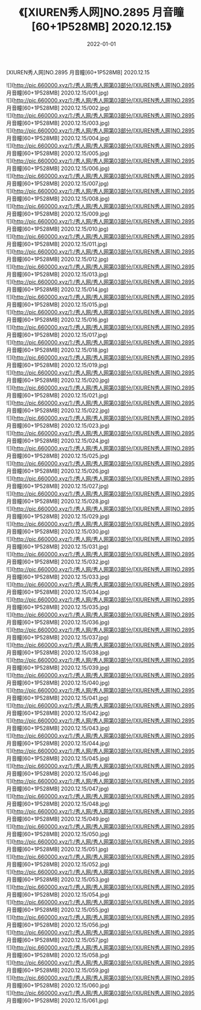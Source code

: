 ﻿---
layout: post
title:  《[XIUREN秀人网]NO.2895 月音瞳[60+1P528MB] 2020.12.15》
date:   2022-01-01
img: http://pic.660000.xyz/1:/秀人网/秀人网第03部分/[XIUREN秀人网]NO.2895 月音瞳[60+1P528MB] 2020.12.15/000.jpg
categories: [美女, 清纯, 唯美]
---

[XIUREN秀人网]NO.2895 月音瞳[60+1P528MB] 2020.12.15

 ![](http://pic.660000.xyz/1:/秀人网/秀人网第03部分/[XIUREN秀人网]NO.2895 月音瞳[60+1P528MB] 2020.12.15/001.jpg) <br>![](http://pic.660000.xyz/1:/秀人网/秀人网第03部分/[XIUREN秀人网]NO.2895 月音瞳[60+1P528MB] 2020.12.15/002.jpg) <br>![](http://pic.660000.xyz/1:/秀人网/秀人网第03部分/[XIUREN秀人网]NO.2895 月音瞳[60+1P528MB] 2020.12.15/003.jpg) <br>![](http://pic.660000.xyz/1:/秀人网/秀人网第03部分/[XIUREN秀人网]NO.2895 月音瞳[60+1P528MB] 2020.12.15/004.jpg) <br>![](http://pic.660000.xyz/1:/秀人网/秀人网第03部分/[XIUREN秀人网]NO.2895 月音瞳[60+1P528MB] 2020.12.15/005.jpg) <br>![](http://pic.660000.xyz/1:/秀人网/秀人网第03部分/[XIUREN秀人网]NO.2895 月音瞳[60+1P528MB] 2020.12.15/006.jpg) <br>![](http://pic.660000.xyz/1:/秀人网/秀人网第03部分/[XIUREN秀人网]NO.2895 月音瞳[60+1P528MB] 2020.12.15/007.jpg) <br>![](http://pic.660000.xyz/1:/秀人网/秀人网第03部分/[XIUREN秀人网]NO.2895 月音瞳[60+1P528MB] 2020.12.15/008.jpg) <br>![](http://pic.660000.xyz/1:/秀人网/秀人网第03部分/[XIUREN秀人网]NO.2895 月音瞳[60+1P528MB] 2020.12.15/009.jpg) <br>![](http://pic.660000.xyz/1:/秀人网/秀人网第03部分/[XIUREN秀人网]NO.2895 月音瞳[60+1P528MB] 2020.12.15/010.jpg) <br>![](http://pic.660000.xyz/1:/秀人网/秀人网第03部分/[XIUREN秀人网]NO.2895 月音瞳[60+1P528MB] 2020.12.15/011.jpg) <br>![](http://pic.660000.xyz/1:/秀人网/秀人网第03部分/[XIUREN秀人网]NO.2895 月音瞳[60+1P528MB] 2020.12.15/012.jpg) <br>![](http://pic.660000.xyz/1:/秀人网/秀人网第03部分/[XIUREN秀人网]NO.2895 月音瞳[60+1P528MB] 2020.12.15/013.jpg) <br>![](http://pic.660000.xyz/1:/秀人网/秀人网第03部分/[XIUREN秀人网]NO.2895 月音瞳[60+1P528MB] 2020.12.15/014.jpg) <br>![](http://pic.660000.xyz/1:/秀人网/秀人网第03部分/[XIUREN秀人网]NO.2895 月音瞳[60+1P528MB] 2020.12.15/015.jpg) <br>![](http://pic.660000.xyz/1:/秀人网/秀人网第03部分/[XIUREN秀人网]NO.2895 月音瞳[60+1P528MB] 2020.12.15/016.jpg) <br>![](http://pic.660000.xyz/1:/秀人网/秀人网第03部分/[XIUREN秀人网]NO.2895 月音瞳[60+1P528MB] 2020.12.15/017.jpg) <br>![](http://pic.660000.xyz/1:/秀人网/秀人网第03部分/[XIUREN秀人网]NO.2895 月音瞳[60+1P528MB] 2020.12.15/018.jpg) <br>![](http://pic.660000.xyz/1:/秀人网/秀人网第03部分/[XIUREN秀人网]NO.2895 月音瞳[60+1P528MB] 2020.12.15/019.jpg) <br>![](http://pic.660000.xyz/1:/秀人网/秀人网第03部分/[XIUREN秀人网]NO.2895 月音瞳[60+1P528MB] 2020.12.15/020.jpg) <br>![](http://pic.660000.xyz/1:/秀人网/秀人网第03部分/[XIUREN秀人网]NO.2895 月音瞳[60+1P528MB] 2020.12.15/021.jpg) <br>![](http://pic.660000.xyz/1:/秀人网/秀人网第03部分/[XIUREN秀人网]NO.2895 月音瞳[60+1P528MB] 2020.12.15/022.jpg) <br>![](http://pic.660000.xyz/1:/秀人网/秀人网第03部分/[XIUREN秀人网]NO.2895 月音瞳[60+1P528MB] 2020.12.15/023.jpg) <br>![](http://pic.660000.xyz/1:/秀人网/秀人网第03部分/[XIUREN秀人网]NO.2895 月音瞳[60+1P528MB] 2020.12.15/024.jpg) <br>![](http://pic.660000.xyz/1:/秀人网/秀人网第03部分/[XIUREN秀人网]NO.2895 月音瞳[60+1P528MB] 2020.12.15/025.jpg) <br>![](http://pic.660000.xyz/1:/秀人网/秀人网第03部分/[XIUREN秀人网]NO.2895 月音瞳[60+1P528MB] 2020.12.15/026.jpg) <br>![](http://pic.660000.xyz/1:/秀人网/秀人网第03部分/[XIUREN秀人网]NO.2895 月音瞳[60+1P528MB] 2020.12.15/027.jpg) <br>![](http://pic.660000.xyz/1:/秀人网/秀人网第03部分/[XIUREN秀人网]NO.2895 月音瞳[60+1P528MB] 2020.12.15/028.jpg) <br>![](http://pic.660000.xyz/1:/秀人网/秀人网第03部分/[XIUREN秀人网]NO.2895 月音瞳[60+1P528MB] 2020.12.15/029.jpg) <br>![](http://pic.660000.xyz/1:/秀人网/秀人网第03部分/[XIUREN秀人网]NO.2895 月音瞳[60+1P528MB] 2020.12.15/030.jpg) <br>![](http://pic.660000.xyz/1:/秀人网/秀人网第03部分/[XIUREN秀人网]NO.2895 月音瞳[60+1P528MB] 2020.12.15/031.jpg) <br>![](http://pic.660000.xyz/1:/秀人网/秀人网第03部分/[XIUREN秀人网]NO.2895 月音瞳[60+1P528MB] 2020.12.15/032.jpg) <br>![](http://pic.660000.xyz/1:/秀人网/秀人网第03部分/[XIUREN秀人网]NO.2895 月音瞳[60+1P528MB] 2020.12.15/033.jpg) <br>![](http://pic.660000.xyz/1:/秀人网/秀人网第03部分/[XIUREN秀人网]NO.2895 月音瞳[60+1P528MB] 2020.12.15/034.jpg) <br>![](http://pic.660000.xyz/1:/秀人网/秀人网第03部分/[XIUREN秀人网]NO.2895 月音瞳[60+1P528MB] 2020.12.15/035.jpg) <br>![](http://pic.660000.xyz/1:/秀人网/秀人网第03部分/[XIUREN秀人网]NO.2895 月音瞳[60+1P528MB] 2020.12.15/036.jpg) <br>![](http://pic.660000.xyz/1:/秀人网/秀人网第03部分/[XIUREN秀人网]NO.2895 月音瞳[60+1P528MB] 2020.12.15/037.jpg) <br>![](http://pic.660000.xyz/1:/秀人网/秀人网第03部分/[XIUREN秀人网]NO.2895 月音瞳[60+1P528MB] 2020.12.15/038.jpg) <br>![](http://pic.660000.xyz/1:/秀人网/秀人网第03部分/[XIUREN秀人网]NO.2895 月音瞳[60+1P528MB] 2020.12.15/039.jpg) <br>![](http://pic.660000.xyz/1:/秀人网/秀人网第03部分/[XIUREN秀人网]NO.2895 月音瞳[60+1P528MB] 2020.12.15/040.jpg) <br>![](http://pic.660000.xyz/1:/秀人网/秀人网第03部分/[XIUREN秀人网]NO.2895 月音瞳[60+1P528MB] 2020.12.15/041.jpg) <br>![](http://pic.660000.xyz/1:/秀人网/秀人网第03部分/[XIUREN秀人网]NO.2895 月音瞳[60+1P528MB] 2020.12.15/042.jpg) <br>![](http://pic.660000.xyz/1:/秀人网/秀人网第03部分/[XIUREN秀人网]NO.2895 月音瞳[60+1P528MB] 2020.12.15/043.jpg) <br>![](http://pic.660000.xyz/1:/秀人网/秀人网第03部分/[XIUREN秀人网]NO.2895 月音瞳[60+1P528MB] 2020.12.15/044.jpg) <br>![](http://pic.660000.xyz/1:/秀人网/秀人网第03部分/[XIUREN秀人网]NO.2895 月音瞳[60+1P528MB] 2020.12.15/045.jpg) <br>![](http://pic.660000.xyz/1:/秀人网/秀人网第03部分/[XIUREN秀人网]NO.2895 月音瞳[60+1P528MB] 2020.12.15/046.jpg) <br>![](http://pic.660000.xyz/1:/秀人网/秀人网第03部分/[XIUREN秀人网]NO.2895 月音瞳[60+1P528MB] 2020.12.15/047.jpg) <br>![](http://pic.660000.xyz/1:/秀人网/秀人网第03部分/[XIUREN秀人网]NO.2895 月音瞳[60+1P528MB] 2020.12.15/048.jpg) <br>![](http://pic.660000.xyz/1:/秀人网/秀人网第03部分/[XIUREN秀人网]NO.2895 月音瞳[60+1P528MB] 2020.12.15/049.jpg) <br>![](http://pic.660000.xyz/1:/秀人网/秀人网第03部分/[XIUREN秀人网]NO.2895 月音瞳[60+1P528MB] 2020.12.15/050.jpg) <br>![](http://pic.660000.xyz/1:/秀人网/秀人网第03部分/[XIUREN秀人网]NO.2895 月音瞳[60+1P528MB] 2020.12.15/051.jpg) <br>![](http://pic.660000.xyz/1:/秀人网/秀人网第03部分/[XIUREN秀人网]NO.2895 月音瞳[60+1P528MB] 2020.12.15/052.jpg) <br>![](http://pic.660000.xyz/1:/秀人网/秀人网第03部分/[XIUREN秀人网]NO.2895 月音瞳[60+1P528MB] 2020.12.15/053.jpg) <br>![](http://pic.660000.xyz/1:/秀人网/秀人网第03部分/[XIUREN秀人网]NO.2895 月音瞳[60+1P528MB] 2020.12.15/054.jpg) <br>![](http://pic.660000.xyz/1:/秀人网/秀人网第03部分/[XIUREN秀人网]NO.2895 月音瞳[60+1P528MB] 2020.12.15/055.jpg) <br>![](http://pic.660000.xyz/1:/秀人网/秀人网第03部分/[XIUREN秀人网]NO.2895 月音瞳[60+1P528MB] 2020.12.15/056.jpg) <br>![](http://pic.660000.xyz/1:/秀人网/秀人网第03部分/[XIUREN秀人网]NO.2895 月音瞳[60+1P528MB] 2020.12.15/057.jpg) <br>![](http://pic.660000.xyz/1:/秀人网/秀人网第03部分/[XIUREN秀人网]NO.2895 月音瞳[60+1P528MB] 2020.12.15/058.jpg) <br>![](http://pic.660000.xyz/1:/秀人网/秀人网第03部分/[XIUREN秀人网]NO.2895 月音瞳[60+1P528MB] 2020.12.15/059.jpg) <br>![](http://pic.660000.xyz/1:/秀人网/秀人网第03部分/[XIUREN秀人网]NO.2895 月音瞳[60+1P528MB] 2020.12.15/060.jpg) <br>![](http://pic.660000.xyz/1:/秀人网/秀人网第03部分/[XIUREN秀人网]NO.2895 月音瞳[60+1P528MB] 2020.12.15/061.jpg) <br>